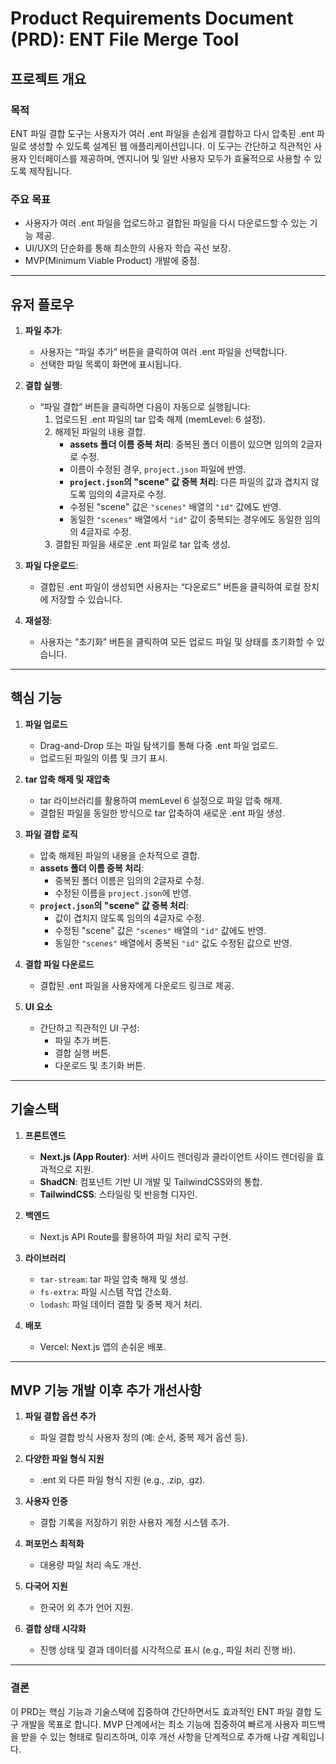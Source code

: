 # Product Requirements Document (PRD): ENT File Merge Tool

## 프로젝트 개요

### 목적

ENT 파일 결합 도구는 사용자가 여러 .ent 파일을 손쉽게 결합하고 다시 압축된 .ent 파일로 생성할 수 있도록 설계된 웹 애플리케이션입니다. 이 도구는 간단하고 직관적인 사용자 인터페이스를 제공하며, 엔지니어 및 일반 사용자 모두가 효율적으로 사용할 수 있도록 제작됩니다.

### 주요 목표

- 사용자가 여러 .ent 파일을 업로드하고 결합된 파일을 다시 다운로드할 수 있는 기능 제공.
- UI/UX의 단순화를 통해 최소한의 사용자 학습 곡선 보장.
- MVP(Minimum Viable Product) 개발에 중점.

---

## 유저 플로우

1. **파일 추가**:

   - 사용자는 “파일 추가” 버튼을 클릭하여 여러 .ent 파일을 선택합니다.
   - 선택한 파일 목록이 화면에 표시됩니다.

2. **결합 실행**:

   - “파일 결합” 버튼을 클릭하면 다음이 자동으로 실행됩니다:
     1. 업로드된 .ent 파일의 tar 압축 해제 (memLevel: 6 설정).
     2. 해제된 파일의 내용 결합.
        - **assets 폴더 이름 중복 처리**: 중복된 폴더 이름이 있으면 임의의 2글자로 수정.
        - 이름이 수정된 경우, `project.json` 파일에 반영.
        - **`project.json`의 "scene" 값 중복 처리**: 다른 파일의 값과 겹치지 않도록 임의의 4글자로 수정.
        - 수정된 "scene" 값은 `"scenes"` 배열의 `"id"` 값에도 반영.
        - 동일한 `"scenes"` 배열에서 `"id"` 값이 중복되는 경우에도 동일한 임의의 4글자로 수정.
     3. 결합된 파일을 새로운 .ent 파일로 tar 압축 생성.

3. **파일 다운로드**:

   - 결합된 .ent 파일이 생성되면 사용자는 “다운로드” 버튼을 클릭하여 로컬 장치에 저장할 수 있습니다.

4. **재설정**:

   - 사용자는 “초기화” 버튼을 클릭하여 모든 업로드 파일 및 상태를 초기화할 수 있습니다.

---

## 핵심 기능

1. **파일 업로드**

   - Drag-and-Drop 또는 파일 탐색기를 통해 다중 .ent 파일 업로드.
   - 업로드된 파일의 이름 및 크기 표시.

2. **tar 압축 해제 및 재압축**

   - tar 라이브러리를 활용하여 memLevel 6 설정으로 파일 압축 해제.
   - 결합된 파일을 동일한 방식으로 tar 압축하여 새로운 .ent 파일 생성.

3. **파일 결합 로직**

   - 압축 해제된 파일의 내용을 순차적으로 결합.
   - **assets 폴더 이름 중복 처리**:
     - 중복된 폴더 이름은 임의의 2글자로 수정.
     - 수정된 이름을 `project.json`에 반영.
   - **`project.json`의 "scene" 값 중복 처리**:
     - 값이 겹치지 않도록 임의의 4글자로 수정.
     - 수정된 "scene" 값은 `"scenes"` 배열의 `"id"` 값에도 반영.
     - 동일한 `"scenes"` 배열에서 중복된 `"id"` 값도 수정된 값으로 반영.

4. **결합 파일 다운로드**

   - 결합된 .ent 파일을 사용자에게 다운로드 링크로 제공.

5. **UI 요소**

   - 간단하고 직관적인 UI 구성:
     - 파일 추가 버튼.
     - 결합 실행 버튼.
     - 다운로드 및 초기화 버튼.

---

## 기술스택

1. **프론트엔드**

   - **Next.js (App Router)**: 서버 사이드 렌더링과 클라이언트 사이드 렌더링을 효과적으로 지원.
   - **ShadCN**: 컴포넌트 기반 UI 개발 및 TailwindCSS와의 통합.
   - **TailwindCSS**: 스타일링 및 반응형 디자인.

2. **백엔드**

   - Next.js API Route를 활용하여 파일 처리 로직 구현.

3. **라이브러리**

   - `tar-stream`: tar 파일 압축 해제 및 생성.
   - `fs-extra`: 파일 시스템 작업 간소화.
   - `lodash`: 파일 데이터 결합 및 중복 제거 처리.

4. **배포**

   - Vercel: Next.js 앱의 손쉬운 배포.

---

## MVP 기능 개발 이후 추가 개선사항

1. **파일 결합 옵션 추가**

   - 파일 결합 방식 사용자 정의 (예: 순서, 중복 제거 옵션 등).

2. **다양한 파일 형식 지원**

   - .ent 외 다른 파일 형식 지원 (e.g., .zip, .gz).

3. **사용자 인증**

   - 결합 기록을 저장하기 위한 사용자 계정 시스템 추가.

4. **퍼포먼스 최적화**

   - 대용량 파일 처리 속도 개선.

5. **다국어 지원**

   - 한국어 외 추가 언어 지원.

6. **결합 상태 시각화**

   - 진행 상태 및 결과 데이터를 시각적으로 표시 (e.g., 파일 처리 진행 바).

---

### 결론

이 PRD는 핵심 기능과 기술스택에 집중하여 간단하면서도 효과적인 ENT 파일 결합 도구 개발을 목표로 합니다. MVP 단계에서는 최소 기능에 집중하여 빠르게 사용자 피드백을 받을 수 있는 형태로 릴리즈하며, 이후 개선 사항을 단계적으로 추가해 나갈 계획입니다.

